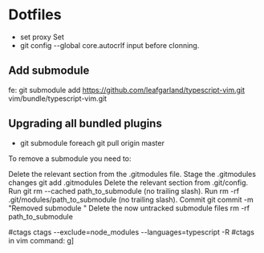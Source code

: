 # Dotfiles
 * set proxy
Set
 * git config --global core.autocrlf input
before clonning.
## Add submodule
fe: git submodule add https://github.com/leafgarland/typescript-vim.git vim/bundle/typescript-vim.git
## Upgrading all bundled plugins
 * git submodule foreach git pull origin master



 To remove a submodule you need to:

 Delete the relevant section from the .gitmodules file.
 Stage the .gitmodules changes git add .gitmodules
 Delete the relevant section from .git/config.
 Run git rm --cached path_to_submodule (no trailing slash).
 Run rm -rf .git/modules/path_to_submodule (no trailing slash).
 Commit git commit -m "Removed submodule "
 Delete the now untracked submodule files rm -rf path_to_submodule


 #ctags
 ctags --exclude=node_modules --languages=typescript -R
 #ctags in vim command: g]

